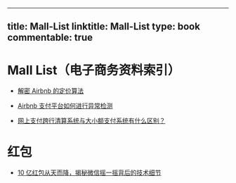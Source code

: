 
---
title: Mall-List
linktitle: Mall-List
type: book
commentable: true
---

# Mall List（电子商务资料索引）

- [解密 Airbnb 的定价算法](http://www.infoq.com/cn/articles/decryption-airbnb-pricing-algorithm)

- [Airbnb 支付平台如何进行异常检测](http://www.infoq.com/cn/news/2016/03/Airbnb-FFT-anomaly-detection)

- [网上支付跨行清算系统与大小额支付系统有什么区别？](https://www.zhihu.com/question/22148261/answer/127165212)

# 红包

- [10 亿红包从天而降，揭秘微信摇一摇背后的技术细节](http://www.infoq.com/cn/articles/1-billion-bonus-from-the-clouds)

    